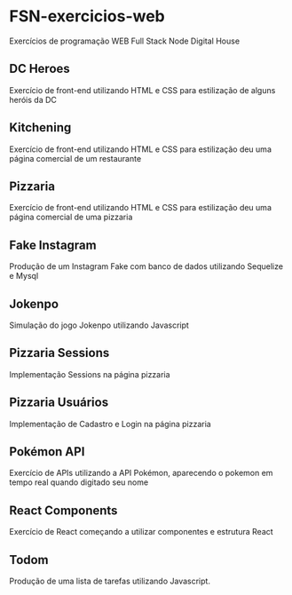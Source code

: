 # FSN-exercicios-web
Exercícios de programação WEB Full Stack Node Digital House
<h2> <b> DC Heroes </b> </h2>
Exercício de front-end utilizando HTML e CSS para estilização de alguns heróis da DC

<h2> <b> Kitchening </b> </h2>
Exercício de front-end utilizando HTML e CSS para estilização deu uma página comercial de um restaurante

<h2> <b> Pizzaria </b> </h2>
Exercício de front-end utilizando HTML e CSS para estilização deu uma página comercial de uma pizzaria

<h2> <b> Fake Instagram </b> </h2>
Produção de um Instagram Fake com banco de dados utilizando Sequelize e Mysql

<h2> <b> Jokenpo </b> </h2>
Simulação do jogo Jokenpo utilizando Javascript

<h2> <b> Pizzaria Sessions </b> </h2>
Implementação Sessions na página pizzaria

<h2> <b> Pizzaria Usuários </b> </h2>
Implementação de Cadastro e Login na página pizzaria

<h2> <b> Pokémon API </b> </h2>
Exercício de APIs utilizando a API Pokémon, aparecendo o pokemon em tempo real quando digitado seu nome

<h2> <b> React Components </b> </h2>
Exercício de React começando a utilizar componentes e estrutura React

<h2> <b> Todom </b> </h2>
Produção de uma lista de tarefas utilizando Javascript.
